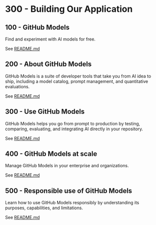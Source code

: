 # 300 - Building Our Application

## 100 - GitHub Models
Find and experiment with AI models for free.

See [README.md](./100/README.md)

## 200 - About GitHub Models
GitHub Models is a suite of developer tools that take you from AI idea to ship, including a model catalog, prompt management, and quantitative evaluations.

See [README.md](./200/README.md)

## 300 - Use GitHub Models
GitHub Models helps you go from prompt to production by testing, comparing, evaluating, and integrating AI directly in your repository.

See [README.md](./300/README.md)

## 400 - GitHub Models at scale
Manage GitHub Models in your enterprise and organizations.

See [README.md](./400/README.md)

## 500 - Responsible use of GitHub Models
Learn how to use GitHub Models responsibly by understanding its purposes, capabilities, and limitations.

See [README.md](./500/README.md)
